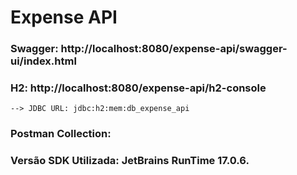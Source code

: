 # Expense API

### Swagger: http://localhost:8080/expense-api/swagger-ui/index.html
### H2: http://localhost:8080/expense-api/h2-console
    --> JDBC URL: jdbc:h2:mem:db_expense_api

### Postman Collection:

### Versão SDK Utilizada: JetBrains RunTime 17.0.6.